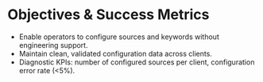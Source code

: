 # Objectives & Success Metrics
- Enable operators to configure sources and keywords without engineering support.
- Maintain clean, validated configuration data across clients.
- Diagnostic KPIs: number of configured sources per client, configuration error rate (<5%).
